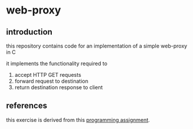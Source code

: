 # web-proxy

## introduction
this repository contains code for an implementation of a simple web-proxy in C

it implements the functionality required to

1. accept HTTP GET requests
2. forward request to destination
3. return destination response to client

## references

this exercise is derived from this [programming assignment](https://gaia.cs.umass.edu/kurose_ross/programming/Python_code_only/Web_Proxy_programming_only.pdf).